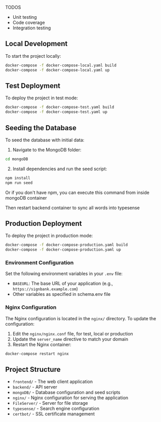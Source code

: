 TODOS
- Unit testing
- Code coverage
- Integration testing

## Local Development

To start the project locally:

```bash
docker-compose -f docker-compose-local.yaml build
docker-compose -f docker-compose-local.yaml up
```
## Test Deployment

To deploy the project in test mode:

```bash
docker-compose -f docker-compose-test.yaml build
docker-compose -f docker-compose-test.yaml up
```

## Seeding the Database

To seed the database with initial data:

1. Navigate to the MongoDB folder:

```bash
cd mongoDB
```

2. Install dependencies and run the seed script:

```bash
npm install
npm run seed
```

Or if you don't have npm, you can execute this command from inside mongoDB container

Then restart backend container to sync all words into typesense

## Production Deployment

To deploy the project in production mode:

```bash
docker-compose -f docker-compose-production.yaml build
docker-compose -f docker-compose-production.yaml up
```

### Environment Configuration

Set the following environment variables in your `.env` file:

- `BASEURL`: The base URL of your application (e.g., `https://signbank.example.com`)
- Other variables as specified in schema.env file

### Nginx Configuration

The Nginx configuration is located in the `nginx/` directory. To update the configuration:

1. Edit the `nginx/nginx.conf` file, for test, local or production
2. Update the `server_name` directive to match your domain
4. Restart the Nginx container:

```bash
docker-compose restart nginx
```

## Project Structure

- `frontend/` - The web client application
- `backend/` - API server
- `mongoDB/` - Database configuration and seed scripts
- `nginx/` - Nginx configuration for serving the application
- `FileServer/` - Server for file storage
- `typesense/` - Search engine configuration
- `certbot/` - SSL certificate management
